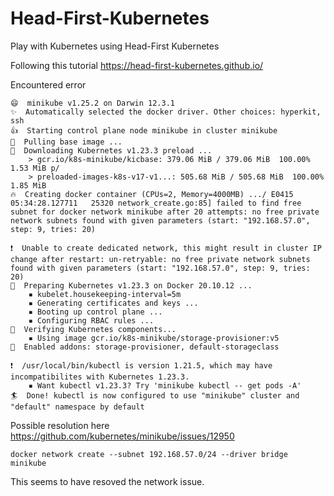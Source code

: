 # Head-First-Kubernetes
Play with Kubernetes using Head-First Kubernetes

Following this tutorial
https://head-first-kubernetes.github.io/

Encountered error

```minikube start
😄  minikube v1.25.2 on Darwin 12.3.1
✨  Automatically selected the docker driver. Other choices: hyperkit, ssh
👍  Starting control plane node minikube in cluster minikube
🚜  Pulling base image ...
💾  Downloading Kubernetes v1.23.3 preload ...
    > gcr.io/k8s-minikube/kicbase: 379.06 MiB / 379.06 MiB  100.00% 1.53 MiB p/
    > preloaded-images-k8s-v17-v1...: 505.68 MiB / 505.68 MiB  100.00% 1.85 MiB
🔥  Creating docker container (CPUs=2, Memory=4000MB) .../ E0415 05:34:28.127711   25320 network_create.go:85] failed to find free subnet for docker network minikube after 20 attempts: no free private network subnets found with given parameters (start: "192.168.57.0", step: 9, tries: 20)

❗  Unable to create dedicated network, this might result in cluster IP change after restart: un-retryable: no free private network subnets found with given parameters (start: "192.168.57.0", step: 9, tries: 20)
🐳  Preparing Kubernetes v1.23.3 on Docker 20.10.12 ...
    ▪ kubelet.housekeeping-interval=5m
    ▪ Generating certificates and keys ...
    ▪ Booting up control plane ...
    ▪ Configuring RBAC rules ...
🔎  Verifying Kubernetes components...
    ▪ Using image gcr.io/k8s-minikube/storage-provisioner:v5
🌟  Enabled addons: storage-provisioner, default-storageclass

❗  /usr/local/bin/kubectl is version 1.21.5, which may have incompatibilites with Kubernetes 1.23.3.
    ▪ Want kubectl v1.23.3? Try 'minikube kubectl -- get pods -A'
🏄  Done! kubectl is now configured to use "minikube" cluster and "default" namespace by default
```

Possible resolution here https://github.com/kubernetes/minikube/issues/12950

`docker network create --subnet 192.168.57.0/24 --driver bridge minikube`

This seems to have resoved the network issue.

